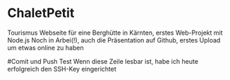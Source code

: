 # ChaletPetit
Tourismus Webseite für eine Berghütte in Kärnten, erstes Web-Projekt mit Node.js
Noch in Arbei(!), auch die Präsentation auf Github, erstes Upload um etwas online zu haben 

#Comit und Push Test
Wenn diese Zeile lesbar ist, habe ich heute erfolgreich den SSH-Key eingerichtet 
